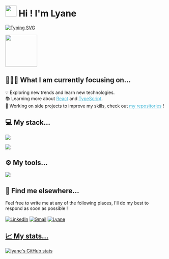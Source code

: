 # <img src="https://cdn.jsdelivr.net/gh/Th3Wall/assets-cdn/PersonalGithubReadme/HandGreet.gif" width="35px" />&nbsp;<b>Hi ! I'm Lyane</b>

[![Typing SVG](https://readme-typing-svg.herokuapp.com?color=%2361DAFB&size=30&duration=3000&vCenter=true&lines=Front+End+Developer;JavaScript+Jedi;Design+Lover)](https://git.io/typing-svg)

<img src="https://user-images.githubusercontent.com/74155949/145909583-ee28c3bd-2f9f-4605-8ece-9abc06f47152.png"
    width=100px align=top />
## 👨🏻‍💻 What I am currently focusing on...
💡 Exploring new trends and learn new technologies.<br/>
📚 Learning more about <a style="color:#45b8d8" href="https://reactjs.org/" target="blank">React</a> and <a style="color:#45b8d8" href="https://www.typescriptlang.org/" target="blank">TypeScript</a>.<br/>
🚀 Working on side projects to improve my skills, check out <a style="color: #45b8d8" href="https://github.com/lyanedev?tab=repositories">my repositories</a> !

## 💻 My stack...

<p align="left">
  <a href="https://skillicons.dev">
    <img src="https://skillicons.dev/icons?i=html,css,js,ts,react,swift" />
  </a>
</p>
<p align="left">
  <a href="https://skillicons.dev">
    <img src="https://skillicons.dev/icons?i=firebase,postgres,sass,tailwind,materialui,emotion" />
  </a>
</p>


## ⚙️ My tools...

<p align="left">
  <a href="https://skillicons.dev">
    <img src="https://skillicons.dev/icons?i=vscode,git,figma,blender" />
  </a>
</p>



## 💬 Find me elsewhere...
Feel free to write me at any of the following places, I'll do my best to respond as soon as possible !<br/><br/>
<a href="https://www.linkedin.com/in/lyanelamara/" target="_blank"><img alt="LinkedIn" src="https://img.shields.io/badge/-Linkedin-%230077B5.svg?&style=for-the-badge&logo=linkedin&logoColor=white" /></a>
<a href="mailto:hey@lyane.dev" target="_blank"><img alt="Gmail" src="https://img.shields.io/badge/-Gmail-white?style=for-the-badge&logo=gmail&logoColor=#BB001B" /></a>
<a href="https://wwwlyane.dev" target="_blank"><img alt="Lyane" src="https://img.shields.io/badge/-PortFolio-white?&style=for-the-badge&logo=google&logoColor=black" />
    
## 📈 My stats...

[![lyane's GitHub stats](https://github-readme-stats.vercel.app/api?username=lyanedev&show_icons=true&theme=radical)](https://github.com/lyanedev/github-readme-stats)

